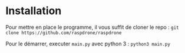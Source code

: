 # Installation
Pour mettre en place le programme, il vous suffit de cloner le repo :
```git clone https://github.com/raspdrone/raspdrone```

Pour le démarrer, executer `main.py` avec python 3 :
```python3 main.py```
